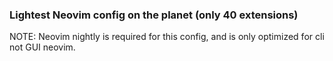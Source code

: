 ### Lightest Neovim config on the planet (only 40 extensions)
NOTE: Neovim nightly is required for this config, and is only optimized for cli not GUI neovim.
